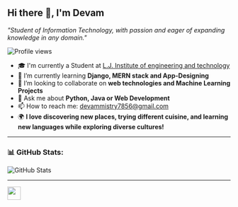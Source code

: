 ## Hi there 👋, I'm Devam

*"Student of Information Technology, with passion and eager of expanding knowledge in any domain."*

![Profile views](https://komarev.com/ghpvc/?username=devammistry&label=Profile%20views&color=0e75b6&style=flat) 

- 🎓 I'm currently a Student at [L.J. Institute of engineering and technology](https://ljku.edu.in/program/engineering-b-e-m-e-10)
- 🌱 I’m currently learning **Django, MERN stack and App-Designing**
- 🤝 I’m looking to collaborate on **web technologies and Machine Learning Projects**
- 💬 Ask me about **Python, Java or Web Development**
- 📫 How to reach me: [devammistry7856@gmail.com](mailto:devammistry7856@gmail.com)
- 🌍 **I love discovering new places, trying different cuisine, and learning new languages while exploring diverse cultures!**

---

### 📊 GitHub Stats:
![GitHub Stats](https://github-readme-stats.vercel.app/api?username=devammistry&show_icons=true&theme=dark)

---

<a href="https://www.linkedin.com/in/devammistry/" target="_blank">
    <img src="https://cdn-icons-png.flaticon.com/512/174/174857.png" width="30" height="30">
</a>
